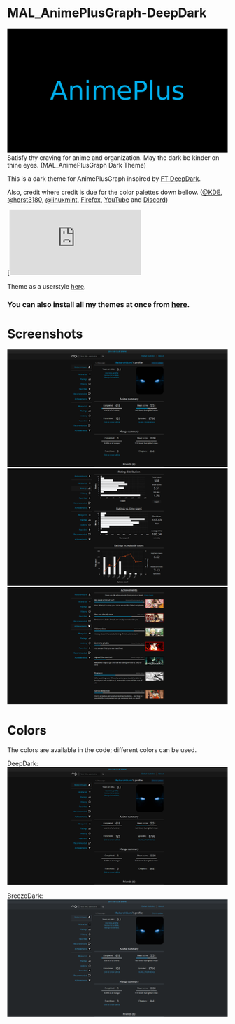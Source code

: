 # MAL_AnimePlusGraph-DeepDark
![alt tag](https://raw.githubusercontent.com/RaitaroH/MAL_AnimePlusGraph-DeepDark/master/Images/AnimePlus%20-%20DeepDark.png)
Satisfy thy craving for anime and organization. May the dark be kinder on thine eyes. (MAL_AnimePlusGraph Dark Theme)

This is a dark theme for AnimePlusGraph inspired by [FT DeepDark](https://addons.mozilla.org/en-US/firefox/addon/ft-deepdark/?src=search). 

Also, credit where credit is due for the color palettes down bellow. ([@KDE](https://github.com/KDE), [@horst3180](https://github.com/horst3180), [@linuxmint](https://github.com/linuxmint), [Firefox](https://www.mozilla.org/en-US/firefox/new/), [YouTube](https://www.youtube.com/) and [Discord](https://discordapp.com/))

[![Install directly with Stylus](https://raw.githubusercontent.com/RaitaroH/MAL_AnimePlusGraph-DeepDark/master/MAL_AnimePlusGraphDeepDark.user.css)

Theme as a userstyle [here](https://openusercss.org/theme/5a698cfab57fc10b000e1112).

### **You can also install all my themes at once from [here](https://github.com/RaitaroH/Import-All-Deepdark).**


# Screenshots
![alt tag](https://raw.githubusercontent.com/RaitaroH/MAL_AnimePlusGraph-DeepDark/master/Images/MainPage.png)
![alt tag](https://raw.githubusercontent.com/RaitaroH/MAL_AnimePlusGraph-DeepDark/master/Images/Ratings.png)
![alt tag](https://raw.githubusercontent.com/RaitaroH/MAL_AnimePlusGraph-DeepDark/master/Images/Achievements.png)

# Colors 
The colors are available in the code; different colors can be used.

DeepDark:
![alt tag](https://raw.githubusercontent.com/RaitaroH/MAL_AnimePlusGraph-DeepDark/master/Images/MainPage.png)

BreezeDark:
![alt tag](https://raw.githubusercontent.com/RaitaroH/MAL_AnimePlusGraph-DeepDark/master/Images/BreezeDark.png)

